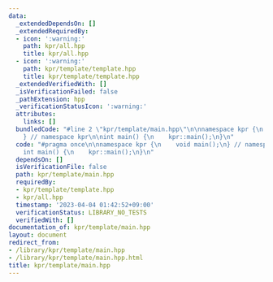 ```yaml
---
data:
  _extendedDependsOn: []
  _extendedRequiredBy:
  - icon: ':warning:'
    path: kpr/all.hpp
    title: kpr/all.hpp
  - icon: ':warning:'
    path: kpr/template/template.hpp
    title: kpr/template/template.hpp
  _extendedVerifiedWith: []
  _isVerificationFailed: false
  _pathExtension: hpp
  _verificationStatusIcon: ':warning:'
  attributes:
    links: []
  bundledCode: "#line 2 \"kpr/template/main.hpp\"\n\nnamespace kpr {\n    void main();\n\
    } // namespace kpr\n\nint main() {\n    kpr::main();\n}\n"
  code: "#pragma once\n\nnamespace kpr {\n    void main();\n} // namespace kpr\n\n\
    int main() {\n    kpr::main();\n}\n"
  dependsOn: []
  isVerificationFile: false
  path: kpr/template/main.hpp
  requiredBy:
  - kpr/template/template.hpp
  - kpr/all.hpp
  timestamp: '2023-04-04 01:42:52+09:00'
  verificationStatus: LIBRARY_NO_TESTS
  verifiedWith: []
documentation_of: kpr/template/main.hpp
layout: document
redirect_from:
- /library/kpr/template/main.hpp
- /library/kpr/template/main.hpp.html
title: kpr/template/main.hpp
---
```

